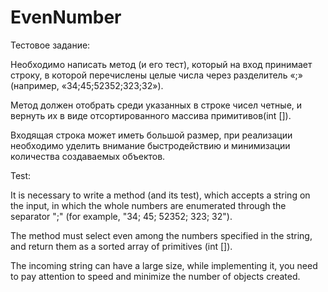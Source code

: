 # EvenNumber
Тестовое задание:

Необходимо написать метод (и его тест), который на вход принимает строку, в которой перечислены целые числа через разделитель «;» (например, «34;45;52352;323;32»).

Метод должен отобрать среди указанных в строке чисел четные, и вернуть их в виде отсортированного массива примитивов(int []).

Входящая строка может иметь большой размер, при реализации необходимо уделить внимание быстродействию и минимизации количества создаваемых объектов.


Test:

It is necessary to write a method (and its test), which accepts a string on the input, in which the whole numbers are enumerated through the separator ";" (for example, "34; 45; 52352; 323; 32").

The method must select even among the numbers specified in the string, and return them as a sorted array of primitives (int []).

The incoming string can have a large size, while implementing it, you need to pay attention to speed and minimize the number of objects created.
